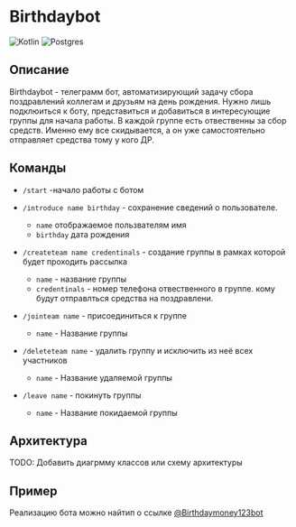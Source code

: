 # Birthdaybot
![Kotlin](https://img.shields.io/badge/kotlin-%237F52FF.svg?style=for-the-badge&logo=kotlin&logoColor=white)
![Postgres](https://img.shields.io/badge/postgres-%23316192.svg?style=for-the-badge&logo=postgresql&logoColor=white)
## Описание
Birthdaybot - телеграмм бот, автоматизирующий задачу сбора поздравлений коллегам и друзьям на день рождения. 
Нужно лишь подклюиться к боту, представиться и добавиться в интересующие группы для начала работы. В каждой группе есть отвественны за сбор средств. Именно ему все скидывается, а он уже самостоятельно отправляет средства тому у кого ДР. 
## Команды
* `/start` -начало работы с ботом

* `/introduce name birthday` - сохранение сведений о пользователе. 
    * `name` отображаемое пользвателям имя
    * `birthday` дата рождения
* `/createteam name credentinals` - создание группы в рамках которой будет проходить рассылка
  * `name` - название группы
  * `credentinals` - номер телефона отвественного в группе. кому будут отправлться средства на поздравлени.
* `/jointeam name` - присоединиться к группе
  * `name` - Название группы
* `/deleteteam name` - удалить группу и исключить из неё всех участников
  * `name` - Название удаляемой группы
* `/leave name` - покинуть группы
  * `name` - Название покидаемой группы

## Архитектура
TODO: Добавить диагрмму классов или схему архитектуры
## Пример
Реализацию бота можно найтип о ссылке [@Birthdaymoney123bot](https://t.me/Birthdaymoney123bot)
